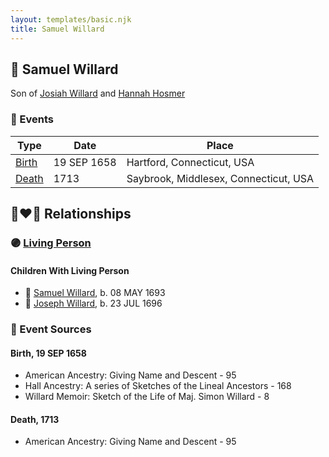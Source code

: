 ```yaml
---
layout: templates/basic.njk
title: Samuel Willard
---
```

## 🔵 Samuel Willard

Son of [Josiah Willard](/people/5/55775674) and [Hannah Hosmer](/people/7/74814464)

### 📆 Events

Type | Date | Place
------ | ------ | ------
[Birth](#event-af3bfc37-80c7-476d-991c-c8c16b6a6abe) | 19 SEP 1658 | Hartford, Connecticut, USA
[Death](#event-baa11f53-1e77-4f19-989b-715d6e4ab032) | 1713 | Saybrook, Middlesex, Connecticut, USA

## 👩‍❤️‍👨 Relationships

### 🟣 [Living Person](/people/9/93595493)

#### Children With Living Person
* 🔵 [Samuel Willard](/people/1/12362566), b. 08 MAY 1693
* 🔵 [Joseph Willard](/people/2/22076724), b. 23 JUL 1696
### 📰 Event Sources

#### <a id="event-af3bfc37-80c7-476d-991c-c8c16b6a6abe"></a> Birth, 19 SEP 1658
* American Ancestry: Giving Name and Descent  - 95
* Hall Ancestry: A series of Sketches of the Lineal Ancestors  - 168
* Willard Memoir: Sketch of the Life of Maj. Simon Willard  - 8

#### <a id="event-baa11f53-1e77-4f19-989b-715d6e4ab032"></a> Death, 1713
* American Ancestry: Giving Name and Descent  - 95